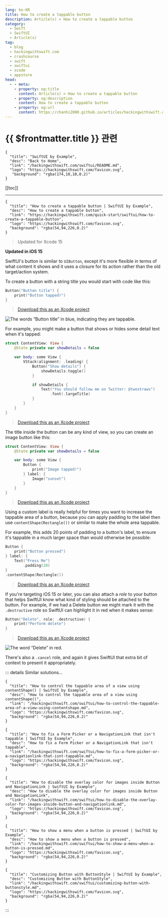 ```yaml
---
lang: ko-KR
title: How to create a tappable button
description: Article(s) > How to create a tappable button
category:
  - Swift
  - SwiftUI
  - Article(s)
tag: 
  - blog
  - hackingwithswift.com
  - crashcourse
  - swift
  - swiftui
  - xcode
  - appstore
head:
  - - meta:
    - property: og:title
      content: Article(s) > How to create a tappable button
    - property: og:description
      content: How to create a tappable button
    - property: og:url
      content: https://chanhi2000.github.io/articles/hackingwithswift.com/swiftui/how-to-create-a-tappable-button.html
---
```


# {{ $frontmatter.title }} 관련

```component VPCard
{
  "title": "SwiftUI by Example",
  "desc": "Back to Home",
  "link": "/hackingwithswift.com/swiftui/README.md",
  "logo": "https://hackingwithswift.com/favicon.svg",
   "background": "rgba(174,10,10,0.2)"
}
```

[[toc]]

---

```component VPCard
{
  "title": "How to create a tappable button | SwiftUI by Example",
  "desc": "How to create a tappable button",
  "link": "https://hackingwithswift.com/quick-start/swiftui/how-to-create-a-tappable-button",
  "logo": "https://hackingwithswift.com/favicon.svg",
  "background": "rgba(54,94,226,0.2)"
}
```

> Updated for Xcode 15

**Updated in iOS 15**

SwiftUI's button is similar to `UIButton`, except it's more flexible in terms of what content it shows and it uses a closure for its action rather than the old target/action system.

To create a button with a string title you would start with code like this:

```swift
Button("Button title") {
    print("Button tapped!")
}
```

> [<FontIcon icon="fas fa-file-zipper"/>Download this as an Xcode project](https://hackingwithswift.com/files/projects/swiftui/how-to-create-a-tappable-button-1.zip)

![The words “Button title” in blue, indicating they are tappable.](https://hackingwithswift.com/img/books/quick-start/swiftui/how-to-create-a-tappable-button-1~dark.png)

For example, you might make a button that shows or hides some detail text when it's tapped:

```swift
struct ContentView: View {
    @State private var showDetails = false

    var body: some View {
        VStack(alignment: .leading) {
            Button("Show details") {
                showDetails.toggle()
            }

            if showDetails {
                Text("You should follow me on Twitter: @twostraws")
                    .font(.largeTitle)
            }
        }
    }
}
```

> [<FontIcon icon="fas fa-file-zipper"/>Download this as an Xcode project](https://hackingwithswift.com/files/projects/swiftui/how-to-create-a-tappable-button-2.zip)

<VidStack src="https://hackingwithswift.com/img/books/quick-start/swiftui/how-to-create-a-tappable-button-2~dark.mp4" />

The title inside the button can be any kind of view, so you can create an image button like this:

```swift
struct ContentView: View {
    @State private var showDetails = false

    var body: some View {
        Button {
            print("Image tapped!")
        } label: {
            Image("sunset")
        }
    }
}
```

> [<FontIcon icon="fas fa-file-zipper"/>Download this as an Xcode project](https://hackingwithswift.com/files/projects/swiftui/how-to-create-a-tappable-button-3.zip)

<VidStack src="https://hackingwithswift.com/img/books/quick-start/swiftui/how-to-create-a-tappable-button-3~dark.mp4" />

Using a custom label is really helpful for times you want to increase the tappable area of a button, because you can apply padding to the label then use `contentShape(Rectangle())` or similar to make the whole area tappable.

For example, this adds 20 points of padding to a button's label, to ensure it's tappable in a much larger space than would otherwise be possible:

```swift
Button {
    print("Button pressed")
} label: {
    Text("Press Me")
        .padding(20)
}
.contentShape(Rectangle())
```

> [<FontIcon icon="fas fa-file-zipper"/>Download this as an Xcode project](https://hackingwithswift.com/files/projects/swiftui/how-to-create-a-tappable-button-4.zip)

<VidStack src="https://hackingwithswift.com/img/books/quick-start/swiftui/how-to-create-a-tappable-button-4~dark.mp4" />

If you're targeting iOS 15 or later, you can also attach a *role* to your button that helps SwiftUI know what kind of styling should be attached to the button. For example, if we had a Delete button we might mark it with the `.destructive` role so SwiftUI can highlight it in red when it makes sense:

```swift
Button("Delete", role: .destructive) {
    print("Perform delete")
}
```

> [<FontIcon icon="fas fa-file-zipper"/>Download this as an Xcode project](https://hackingwithswift.com/files/projects/swiftui/how-to-create-a-tappable-button-1.zip)

![The word “Delete” in red.](https://hackingwithswift.com/img/books/quick-start/swiftui/how-to-create-a-tappable-button-5~dark.png)

There's also a `.cancel` role, and again it gives SwiftUI that extra bit of context to present it appropriately.

::: details Similar solutions…

```component VPCard
{
  "title": "How to control the tappable area of a view using contentShape() | SwiftUI by Example",
  "desc": "How to control the tappable area of a view using contentShape()",
  "link": "/hackingwithswift.com/swiftui/how-to-control-the-tappable-area-of-a-view-using-contentshape.md",
  "logo": "https://hackingwithswift.com/favicon.svg",
  "background": "rgba(54,94,226,0.2)"
}
```

```component VPCard  
{
  "title": "How to fix a Form Picker or a NavigationLink that isn't tappable | SwiftUI by Example",
  "desc": "How to fix a Form Picker or a NavigationLink that isn't tappable",
  "link": "/hackingwithswift.com/swiftui/how-to-fix-a-form-picker-or-a-navigationlink-that-isnt-tappable.md",
  "logo": "https://hackingwithswift.com/favicon.svg",
  "background": "rgba(54,94,226,0.2)"
}
```

```component VPCard
{
  "title": "How to disable the overlay color for images inside Button and NavigationLink | SwiftUI by Example",
  "desc": "How to disable the overlay color for images inside Button and NavigationLink",
  "link": "/hackingwithswift.com/swiftui/how-to-disable-the-overlay-color-for-images-inside-button-and-navigationlink.md",
  "logo": "https://hackingwithswift.com/favicon.svg",
  "background": "rgba(54,94,226,0.2)"
}
```

```component VPCard
{
  "title": "How to show a menu when a button is pressed | SwiftUI by Example",
  "desc": "How to show a menu when a button is pressed",
  "link": "/hackingwithswift.com/swiftui/how-to-show-a-menu-when-a-button-is-pressed.md",
  "logo": "https://hackingwithswift.com/favicon.svg",
  "background": "rgba(54,94,226,0.2)"
}
```

```component VPCard
{
  "title": "Customizing Button with ButtonStyle | SwiftUI by Example",
  "desc": "Customizing Button with ButtonStyle",
  "link": "/hackingwithswift.com/swiftui/customizing-button-with-buttonstyle.md",
  "logo": "https://hackingwithswift.com/favicon.svg",
  "background": "rgba(54,94,226,0.2)"
}
```

:::


